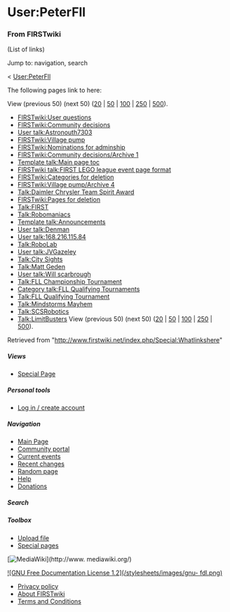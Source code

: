 # User:PeterFll

### From FIRSTwiki

(List of links)

Jump to: navigation, search

&lt; [User:PeterFll](/index.php?title=User:PeterFll&redirect=no
"User:PeterFll" )  

The following pages link to here:

View (previous 50) (next 50)
([20](/index.php?title=Special:Whatlinkshere/User:PeterFll&limit=20&from=0
"Special:Whatlinkshere/User:PeterFll" ) |
[50](/index.php?title=Special:Whatlinkshere/User:PeterFll&limit=50&from=0
"Special:Whatlinkshere/User:PeterFll" ) |
[100](/index.php?title=Special:Whatlinkshere/User:PeterFll&limit=100&from=0
"Special:Whatlinkshere/User:PeterFll" ) |
[250](/index.php?title=Special:Whatlinkshere/User:PeterFll&limit=250&from=0
"Special:Whatlinkshere/User:PeterFll" ) |
[500](/index.php?title=Special:Whatlinkshere/User:PeterFll&limit=500&from=0
"Special:Whatlinkshere/User:PeterFll" )).

  * [FIRSTwiki:User questions](/index.php/FIRSTwiki:User_questions "FIRSTwiki:User questions" )
  * [FIRSTwiki:Community decisions](/index.php/FIRSTwiki:Community_decisions "FIRSTwiki:Community decisions" )
  * [User talk:Astronouth7303](/index.php/User_talk:Astronouth7303 "User talk:Astronouth7303" )
  * [FIRSTwiki:Village pump](/index.php/FIRSTwiki:Village_pump "FIRSTwiki:Village pump" )
  * [FIRSTwiki:Nominations for adminship](/index.php/FIRSTwiki:Nominations_for_adminship "FIRSTwiki:Nominations for adminship" )
  * [FIRSTwiki:Community decisions/Archive 1](/index.php/FIRSTwiki:Community_decisions/Archive_1 "FIRSTwiki:Community decisions/Archive 1" )
  * [Template talk:Main page toc](/index.php/Template_talk:Main_page_toc "Template talk:Main page toc" )
  * [FIRSTwiki talk:FIRST LEGO league event page format](/index.php/FIRSTwiki_talk:FIRST_LEGO_league_event_page_format "FIRSTwiki talk:FIRST LEGO league event page format" )
  * [FIRSTwiki:Categories for deletion](/index.php/FIRSTwiki:Categories_for_deletion "FIRSTwiki:Categories for deletion" )
  * [FIRSTwiki:Village pump/Archive 4](/index.php/FIRSTwiki:Village_pump/Archive_4 "FIRSTwiki:Village pump/Archive 4" )
  * [Talk:Daimler Chrysler Team Spirit Award](/index.php/Talk:Daimler_Chrysler_Team_Spirit_Award "Talk:Daimler Chrysler Team Spirit Award" )
  * [FIRSTwiki:Pages for deletion](/index.php/FIRSTwiki:Pages_for_deletion "FIRSTwiki:Pages for deletion" )
  * [Talk:FIRST](/index.php/Talk:FIRST "Talk:FIRST" )
  * [Talk:Robomaniacs](/index.php/Talk:Robomaniacs "Talk:Robomaniacs" )
  * [Template talk:Announcements](/index.php/Template_talk:Announcements "Template talk:Announcements" )
  * [User talk:Denman](/index.php/User_talk:Denman "User talk:Denman" )
  * [User talk:168.216.115.84](/index.php/User_talk:168.216.115.84 "User talk:168.216.115.84" )
  * [Talk:RoboLab](/index.php/Talk:RoboLab "Talk:RoboLab" )
  * [User talk:JVGazeley](/index.php/User_talk:JVGazeley "User talk:JVGazeley" )
  * [Talk:City Sights](/index.php/Talk:City_Sights "Talk:City Sights" )
  * [Talk:Matt Geden](/index.php/Talk:Matt_Geden "Talk:Matt Geden" )
  * [User talk:Will scarbrough](/index.php/User_talk:Will_scarbrough "User talk:Will scarbrough" )
  * [Talk:FLL Championship Tournament](/index.php/Talk:FLL_Championship_Tournament "Talk:FLL Championship Tournament" )
  * [Category talk:FLL Qualifying Tournaments](/index.php/Category_talk:FLL_Qualifying_Tournaments "Category talk:FLL Qualifying Tournaments" )
  * [Talk:FLL Qualifying Tournament](/index.php/Talk:FLL_Qualifying_Tournament "Talk:FLL Qualifying Tournament" )
  * [Talk:Mindstorms Mayhem](/index.php/Talk:Mindstorms_Mayhem "Talk:Mindstorms Mayhem" )
  * [Talk:SCSRobotics](/index.php/Talk:SCSRobotics "Talk:SCSRobotics" )
  * [Talk:LimitBusters](/index.php/Talk:LimitBusters "Talk:LimitBusters" )
View (previous 50) (next 50)
([20](/index.php?title=Special:Whatlinkshere/User:PeterFll&limit=20&from=0
"Special:Whatlinkshere/User:PeterFll" ) |
[50](/index.php?title=Special:Whatlinkshere/User:PeterFll&limit=50&from=0
"Special:Whatlinkshere/User:PeterFll" ) |
[100](/index.php?title=Special:Whatlinkshere/User:PeterFll&limit=100&from=0
"Special:Whatlinkshere/User:PeterFll" ) |
[250](/index.php?title=Special:Whatlinkshere/User:PeterFll&limit=250&from=0
"Special:Whatlinkshere/User:PeterFll" ) |
[500](/index.php?title=Special:Whatlinkshere/User:PeterFll&limit=500&from=0
"Special:Whatlinkshere/User:PeterFll" )).

Retrieved from "<http://www.firstwiki.net/index.php/Special:Whatlinkshere>"

##### Views

  * [Special Page](/index.php/Special:Whatlinkshere/User:PeterFll)

##### Personal tools

  * [Log in / create account](/index.php?title=Special:Userlogin&returnto=Special:Whatlinkshere)

[](/index.php/Main_Page "Main Page" )

##### Navigation

  * [Main Page](/index.php/Main_Page)
  * [Community portal](/index.php/FIRSTwiki:Community_portal)
  * [Current events](/index.php/Current_events)
  * [Recent changes](/index.php/Special:Recentchanges)
  * [Random page](/index.php/Special:Random)
  * [Help](/index.php/Help:Contents)
  * [Donations](/index.php/FIRSTwiki:Site_support)

##### Search



##### Toolbox

  * [Upload file](/index.php/Special:Upload)
  * [Special pages](/index.php/Special:Specialpages)

[![MediaWiki](/skins/common/images/poweredby_mediawiki_88x31.png)](http://www.
mediawiki.org/)

[![GNU Free Documentation License 1.2](/stylesheets/images/gnu-
fdl.png)](http://www.gnu.org/copyleft/fdl.html)

  * [Privacy policy](/index.php/FIRSTwiki:Privacy_policy "FIRSTwiki:Privacy policy" )
  * [About FIRSTwiki](/index.php/FIRSTwiki:About "FIRSTwiki:About" )
  * [Terms and Conditions](/index.php/FIRSTwiki:Terms_and_conditions "FIRSTwiki:Terms and conditions" )

